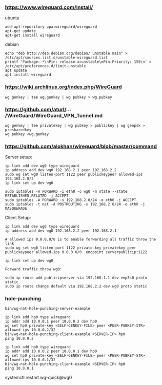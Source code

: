 
### https://www.wireguard.com/install/

ubuntu

    add-apt-repository ppa:wireguard/wireguard
    apt-get update
    apt-get install wireguard

debian

    echo "deb http://deb.debian.org/debian/ unstable main" > /etc/apt/sources.list.d/unstable-wireguard.list
    printf 'Package: *\nPin: release a=unstable\nPin-Priority: 150\n' > /etc/apt/preferences.d/limit-unstable
    apt update
    apt install wireguard

### https://wiki.archlinux.org/index.php/WireGuard

    wg genkey | tee wg.genkey | wg pubkey > wg.pubkey

### https://github.com/aturl/... /WireGuard/WireGuard_VPN_Tunnel.md

    wg genkey | tee privatekey | wg pubkey > publickey | wg genpsk > presharedkey
    wg pubkey <wg.genkey

### https://github.com/alokhan/wireguard/blob/master/command

Server setup:

    ip link add dev wg0 type wireguard
    ip address add dev wg0 192.168.2.1 peer 192.168.2.2
    sudo wg set wg0 listen-port 1122 peer publickeypeer allowed-ips 192.168.2.0/2
    ip link set up dev wg0

    sudo iptables -A FORWARD -i eth0 -o wg0 -m state --state ESTABLISHED,RELATED -j ACCEPT
    sudo iptables -A FORWARD -s 192.168.2.0/24 -o eth0 -j ACCEPT
    sudo iptables -t nat -A POSTROUTING -s 192.168.2.0/24 -o eth0 -j MASQUERADE


Client Setup:

    ip link add dev wg0 type wireguard
    ip address add dev wg0 192.168.2.2 peer 192.168.2.1

    # allowed ips 0.0.0.0/0 is to enable forwarding all traffic throw the link
    sudo wg set wg0 listen-port 1122 private-key privatekey peer publickeypeer allowed-ips 0.0.0.0/0  endpoint serverpublicip:1122

    ip link set up dev wg0

    Forward traffic throw wg0:

    sudo ip route add publicipserver via 192.168.1.1 dev enp3s0 proto static
    sudo ip route change default via 192.168.2.2 dev wg0 proto static

### hole-punching

    bin/wg-nat-hole-punching-server-example

    ip link add hp0 type wireguard
    ip addr add 10.0.0.1 peer 10.0.0.2 dev hp0
    wg set hp0 private-key <SELF-GENKEY-FILE> peer <PEER-PUBKEY-STR> allowed-ips 10.0.0.2/32
    bin/wg-nat-hole-punching-client-example <SERVER-IP> hp0
    ping 10.0.0.2

    ip link add hp0 type wireguard
    ip addr add 10.0.0.2 peer 10.0.0.1 dev hp0
    wg set hp0 private-key <SELF-GENKEY-FILE> peer <PEER-PUBKEY-STR> allowed-ips 10.0.0.1/32
    bin/wg-nat-hole-punching-client-example <SERVER-IP> hp0
    ping 10.0.0.1


systemctl restart wg-quick@wg0


